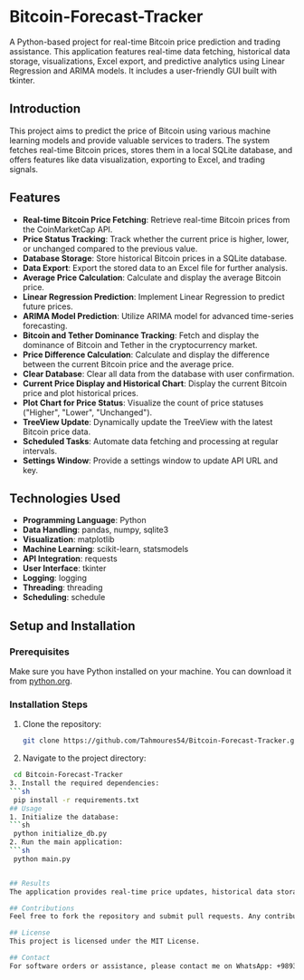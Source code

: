# Bitcoin-Forecast-Tracker

A Python-based project for real-time Bitcoin price prediction and trading assistance. This application features real-time data fetching, historical data storage, visualizations, Excel export, and predictive analytics using Linear Regression and ARIMA models. It includes a user-friendly GUI built with tkinter.

## Introduction

This project aims to predict the price of Bitcoin using various machine learning models and provide valuable services to traders. The system fetches real-time Bitcoin prices, stores them in a local SQLite database, and offers features like data visualization, exporting to Excel, and trading signals.

## Features
- **Real-time Bitcoin Price Fetching**: Retrieve real-time Bitcoin prices from the CoinMarketCap API.
- **Price Status Tracking**: Track whether the current price is higher, lower, or unchanged compared to the previous value.
- **Database Storage**: Store historical Bitcoin prices in a SQLite database.
- **Data Export**: Export the stored data to an Excel file for further analysis.
- **Average Price Calculation**: Calculate and display the average Bitcoin price.
- **Linear Regression Prediction**: Implement Linear Regression to predict future prices.
- **ARIMA Model Prediction**: Utilize ARIMA model for advanced time-series forecasting.
- **Bitcoin and Tether Dominance Tracking**: Fetch and display the dominance of Bitcoin and Tether in the cryptocurrency market.
- **Price Difference Calculation**: Calculate and display the difference between the current Bitcoin price and the average price.
- **Clear Database**: Clear all data from the database with user confirmation.
- **Current Price Display and Historical Chart**: Display the current Bitcoin price and plot historical prices.
- **Plot Chart for Price Status**: Visualize the count of price statuses ("Higher", "Lower", "Unchanged").
- **TreeView Update**: Dynamically update the TreeView with the latest Bitcoin price data.
- **Scheduled Tasks**: Automate data fetching and processing at regular intervals.
- **Settings Window**: Provide a settings window to update API URL and key.

## Technologies Used
- **Programming Language**: Python
- **Data Handling**: pandas, numpy, sqlite3
- **Visualization**: matplotlib
- **Machine Learning**: scikit-learn, statsmodels
- **API Integration**: requests
- **User Interface**: tkinter
- **Logging**: logging
- **Threading**: threading
- **Scheduling**: schedule

## Setup and Installation

### Prerequisites
Make sure you have Python installed on your machine. You can download it from [python.org](https://www.python.org/downloads/).

### Installation Steps
1. Clone the repository:
   ```sh
   git clone https://github.com/Tahmoures54/Bitcoin-Forecast-Tracker.git
2. Navigate to the project directory:
  ```sh
   cd Bitcoin-Forecast-Tracker
3. Install the required dependencies:
  ```sh
   pip install -r requirements.txt
## Usage
1. Initialize the database:
  ```sh
   python initialize_db.py
2. Run the main application:
  ```sh
   python main.py

  
## Results
The application provides real-time price updates, historical data storage, and predictive analytics through interactive visualizations and machine learning models. Exported data can be further analyzed in Excel.

## Contributions
Feel free to fork the repository and submit pull requests. Any contributions are welcome!

## License
This project is licensed under the MIT License.

## Contact
For software orders or assistance, please contact me on WhatsApp: +989363584718. 
